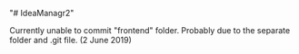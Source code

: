 "# IdeaManagr2" 

Currently unable to commit "frontend" folder. Probably due to the separate folder and .git file. (2 June 2019)
